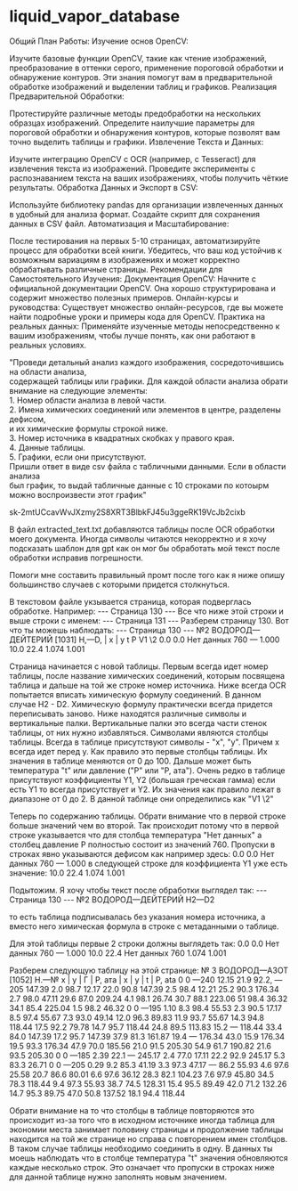 # liquid_vapor_database

Общий План Работы:
Изучение основ OpenCV:

Изучите базовые функции OpenCV, такие как чтение изображений, преобразование в оттенки серого, применение пороговой обработки и обнаружение контуров.
Эти знания помогут вам в предварительной обработке изображений и выделении таблиц и графиков.
Реализация Предварительной Обработки:

Протестируйте различные методы предобработки на нескольких образцах изображений.
Определите наилучшие параметры для пороговой обработки и обнаружения контуров, которые позволят вам точно выделить таблицы и графики.
Извлечение Текста и Данных:

Изучите интеграцию OpenCV с OCR (например, с Tesseract) для извлечения текста из изображений.
Проведите эксперименты с распознаванием текста на ваших изображениях, чтобы получить чёткие результаты.
Обработка Данных и Экспорт в CSV:

Используйте библиотеку pandas для организации извлеченных данных в удобный для анализа формат.
Создайте скрипт для сохранения данных в CSV файл.
Автоматизация и Масштабирование:

После тестирования на первых 5-10 страницах, автоматизируйте процесс для обработки всей книги.
Убедитесь, что ваш код устойчив к возможным вариациям в изображениях и может корректно обрабатывать различные страницы.
Рекомендации для Самостоятельного Изучения:
Документация OpenCV: Начните с официальной документации OpenCV. Она хорошо структурирована и содержит множество полезных примеров.
Онлайн-курсы и руководства: Существует множество онлайн-ресурсов, где вы можете найти подробные уроки и примеры кода для OpenCV.
Практика на реальных данных: Применяйте изученные методы непосредственно к вашим изображениям, чтобы лучше понять, как они работают в реальных условиях.


"Проведи детальный анализ каждого изображения, сосредоточившись на области анализа,\
            содержащей таблицы или графики. Для каждой области анализа обрати внимание на следующие элементы:\
                1. Номер области анализа в левой части. \
                    2. Имена химических соединений или элементов в центре, разделены дефисом,\
                        и их химические формулы строкой ниже.\
                            3. Номер источника в квадратных скобках у правого края.\
                                4. Данные таблицы.\
                                    5. Графики, если они присутствуют.\
                                        Пришли ответ в виде csv файла с табличными данными. Если в области анализа\
                                            был график, то выдай табличные данные с 10 строками по котоырм можно воспроизвести этот график"


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


В файл extracted_text.txt добавляются таблицы после OCR обработки моего документа. Иногда символы читаются некорректно и я хочу подсказать шаблон для gpt как он мог бы обработать мой текст после обработки исправив погрешности.

Помоги мне составить правильный промт после того как я ниже опишу большинство случаев с которыми придется столкнуться.

В текстовом файле укзывается страница, которая подверглась обработке. Например:
--- Страница 130 ---
Все что ниже  этой строки и выше строки с именем:
--- Страница 131 ---
Разберем страницу 130. Вот что ты можешь наблюдать:
--- Страница 130 ---
№2 ВОДОРОД—ДЕЙТЕРИЙ [1031]
H,—D,
|
х | y t Р V1 \2
0.0 0.0 Нет данных 760 — 1.000
10.0 22.4 1.074 1.001

Страница начинается с новой таблицы. Первым всегда идет номер таблицы, после название химических соединений, которым посвящена таблица и дальше на той же строке номер источника. Ниже всегда OCR попытается вписать химическую формулу соединений. В данном случае H2 - D2. Химическую формулу практически всегда придется переписывать заново. Ниже находятся различные символы и вертикальные палки. Вертикальные палки это всегда части стенок таблицы, от них нужно избавляться. Символами являются столбцы таблицы. Всегда в таблице присутствуют символы - "x", "y".  Причем x всегда идет перед y. Как правило это первые столбцы таблицы. Их значения в таблице меняются от 0 до 100. Дальше может быть температура "t" или давление ("P" или "P, ата"). Очень редко в таблице присутствуют коэффициенты Y1, Y2 (большая греческая гамма) если есть Y1 то всегда присутствует и Y2. Их значения как правило лежат в диапазоне от 0 до 2. В данной таблице они определились как "V1 \2" 

Теперь по содержанию таблицы. Обрати внимание что в первой строке больше значений чем во второй. Так происходит потому что в первой строке указывается что для столбца температура "Нет данных" а столбец давление P полностью состоит из значений 760. Пропуски в строках явно указываются дефисом как например здесь:
0.0 0.0 Нет данных 760 — 1.000
в следующей строке для коэффициента Y1 уже есть значение:
10.0 22.4 1.074 1.001

Подытожим. Я хочу чтобы текст после обработки выглядел так:
--- Страница 130 ---
№2 ВОДОРОД—ДЕЙТЕРИЙ H2—D2

то есть таблица подписывалась без указания номера источника, а вместо него химическая формула в строке с метаданными о таблице.

Для этой таблицы первые 2 строки должны выглядеть так:
0.0 0.0 Нет данных 760 — 1.000
10.0 22.4 Нет данных 760 1.074 1.001

Разберем следующую таблицу на этой странице:
№ 3 ВОДОРОД—АЗОТ [1052]
Н.—№
x | y | Г | Р, ата | x | y | t | P, ata
0 0 —240 12.15 21.9 92.2, —205 147.39
2.0 98.7 12.17 22.0 90.8 147.39
2.5 98.4 12.21 25.2 90.3 176.34
2.7 98.0 47.11 29.6 87.0 209.24
4.1 98.1 26.74 30.7 88.1 223.06
51 98.4 36.32 34.1 85.4 225.04
1.5 98.2 46.32 0 0 —195 1.10
8.3 98.4 55.53 2.3 90.5 17.17
8.5 97.4 55.67 7.3 93.0 49.14
12.0 96.3 89.83 11.9 93.7 55.67
14.3 94.8 118.44 17.5 92.2 79.78
14.7 95.7 118.44 24.8 89.5 113.83
15.2 — 118.44 33.4 84.0 147.39
17.2 95.7 147.39 37.9 81.3 161.87
19.4 — 176.34 43.0 15.9 176.34
19.5 93.3 176.34 47.9 70.0 185.56
21.0 91.5 205.30 54.9 61.7 190.82
21.6 93.5 205.30 0 0 —185 2.39
22.1 — 245.17 2.4 77.0 17.11
22.2 92.9 245.17 5.3 83.3 26.71
0 0 —205 0.29 9.2 85.3 41.19
3.3 97.3 47.17 — 86.2 55.93
4.6 97.6 25.58 20.7 86.6 80.01
6.6 97.6 36.12 28.3 82.1 104.23
7.6 97.9 45.80 34.5 78.3 118.44
9.4 97.3 55.93 38.7 74.5 128.31
15.4 95.5 89.49 42.0 71.2 132.26
14.7 95.3 89.75 47.0 50.8 137.52
18.1 94.4 118.44

Обрати внимание на то что столбцы в таблице повторяются это происходит из-за того что в исходном источнике иногда таблица для экономии места занимает половину страницы и продолжение таблицы находится на той же странице но справа с повторением имен столбцов. В таком случае таблицы необходимо соединить в одну. В данных ты моешь наблюдать что в столбце температура "t" значения обновляются каждые несколько строк. Это означает что пропуски в строках ниже для данной таблице нужно заполнять новым значением.


